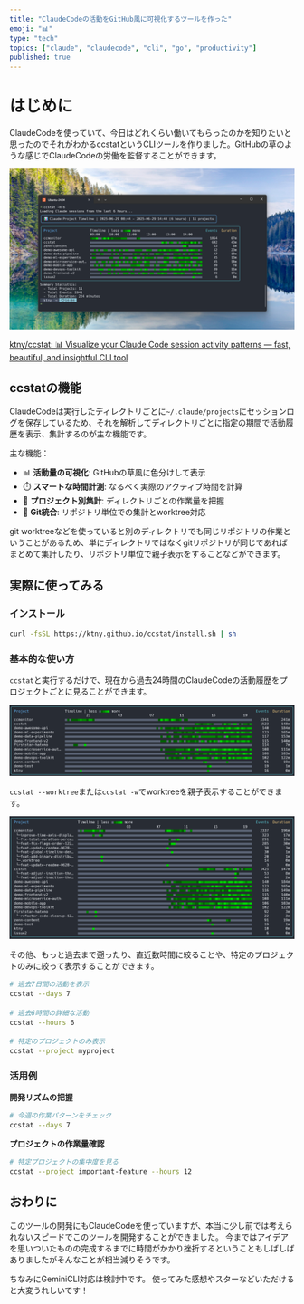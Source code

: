 ```yaml
---
title: "ClaudeCodeの活動をGitHub風に可視化するツールを作った"
emoji: "📊"
type: "tech"
topics: ["claude", "claudecode", "cli", "go", "productivity"]
published: true
---
```


# はじめに

ClaudeCodeを使っていて、今日はどれくらい働いてもらったのかを知りたいと思ったのでそれがわかるccstatというCLIツールを作りました。GitHubの草のような感じでClaudeCodeの労働を監督することができます。

![ccstat-demo.png](/images/ccstat-demo.png)

[ktny/ccstat: 📊 Visualize your Claude Code session activity patterns — fast, beautiful, and insightful CLI tool](https://github.com/ktny/ccstat)
## ccstatの機能

ClaudeCodeは実行したディレクトリごとに`~/.claude/projects`にセッションログを保存しているため、それを解析してディレクトリごとに指定の期間で活動履歴を表示、集計するのが主な機能です。

主な機能：
- 📊 **活動量の可視化**: GitHubの草風に色分けして表示
- ⏱️ **スマートな時間計測**: なるべく実際のアクティブ時間を計算
- 📁 **プロジェクト別集計**: ディレクトリごとの作業量を把握
- 🌲 **Git統合**: リポジトリ単位での集計とworktree対応

git worktreeなどを使っていると別のディレクトリでも同じリポジトリの作業ということがあるため、単にディレクトリではなくgitリポジトリが同じであればまとめて集計したり、リポジトリ単位で親子表示をすることなどができます。

## 実際に使ってみる

### インストール

```bash
curl -fsSL https://ktny.github.io/ccstat/install.sh | sh
```

### 基本的な使い方

`ccstat`と実行するだけで、現在から過去24時間のClaudeCodeの活動履歴をプロジェクトごとに見ることができます。

![ccstat-general.png](/images/ccstat-general.png)

`ccstat --worktree`または`ccstat -w`でworktreeを親子表示することができます。

![ccstat-worktree.png](/images/ccstat-worktree.png)

その他、もっと過去まで遡ったり、直近数時間に絞ることや、特定のプロジェクトのみに絞って表示することができます。

```sh
# 過去7日間の活動を表示
ccstat --days 7

# 過去6時間の詳細な活動
ccstat --hours 6

# 特定のプロジェクトのみ表示
ccstat --project myproject
```

### 活用例

**開発リズムの把握**
```bash
# 今週の作業パターンをチェック
ccstat --days 7
```

**プロジェクトの作業量確認**
```bash
# 特定プロジェクトの集中度を見る
ccstat --project important-feature --hours 12
```

## おわりに

このツールの開発にもClaudeCodeを使っていますが、本当に少し前では考えられないスピードでこのツールを開発することができました。
今まではアイデアを思いついたものの完成するまでに時間がかかり挫折するということもしばしばありましたがそんなことが相当減りそうです。

ちなみにGeminiCLI対応は検討中です。
使ってみた感想やスターなどいただけると大変うれしいです！
